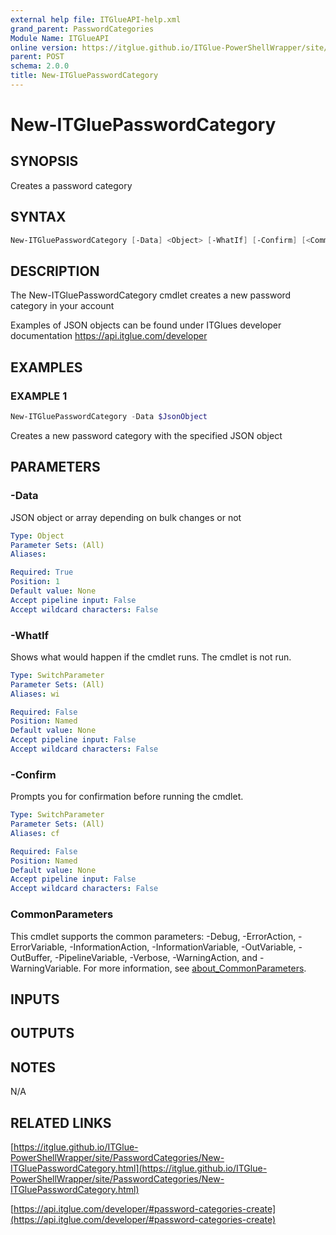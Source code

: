 ```yaml
---
external help file: ITGlueAPI-help.xml
grand_parent: PasswordCategories
Module Name: ITGlueAPI
online version: https://itglue.github.io/ITGlue-PowerShellWrapper/site/PasswordCategories/New-ITGluePasswordCategory.html
parent: POST
schema: 2.0.0
title: New-ITGluePasswordCategory
---
```


# New-ITGluePasswordCategory

## SYNOPSIS
Creates a password category

## SYNTAX

```powershell
New-ITGluePasswordCategory [-Data] <Object> [-WhatIf] [-Confirm] [<CommonParameters>]
```

## DESCRIPTION
The New-ITGluePasswordCategory cmdlet creates a new password category
in your account

Examples of JSON objects can be found under ITGlues developer documentation
    https://api.itglue.com/developer

## EXAMPLES

### EXAMPLE 1
```powershell
New-ITGluePasswordCategory -Data $JsonObject
```

Creates a new password category with the specified JSON object

## PARAMETERS

### -Data
JSON object or array depending on bulk changes or not

```yaml
Type: Object
Parameter Sets: (All)
Aliases:

Required: True
Position: 1
Default value: None
Accept pipeline input: False
Accept wildcard characters: False
```

### -WhatIf
Shows what would happen if the cmdlet runs.
The cmdlet is not run.

```yaml
Type: SwitchParameter
Parameter Sets: (All)
Aliases: wi

Required: False
Position: Named
Default value: None
Accept pipeline input: False
Accept wildcard characters: False
```

### -Confirm
Prompts you for confirmation before running the cmdlet.

```yaml
Type: SwitchParameter
Parameter Sets: (All)
Aliases: cf

Required: False
Position: Named
Default value: None
Accept pipeline input: False
Accept wildcard characters: False
```

### CommonParameters
This cmdlet supports the common parameters: -Debug, -ErrorAction, -ErrorVariable, -InformationAction, -InformationVariable, -OutVariable, -OutBuffer, -PipelineVariable, -Verbose, -WarningAction, and -WarningVariable. For more information, see [about_CommonParameters](http://go.microsoft.com/fwlink/?LinkID=113216).

## INPUTS

## OUTPUTS

## NOTES
N/A

## RELATED LINKS

[https://itglue.github.io/ITGlue-PowerShellWrapper/site/PasswordCategories/New-ITGluePasswordCategory.html](https://itglue.github.io/ITGlue-PowerShellWrapper/site/PasswordCategories/New-ITGluePasswordCategory.html)

[https://api.itglue.com/developer/#password-categories-create](https://api.itglue.com/developer/#password-categories-create)


